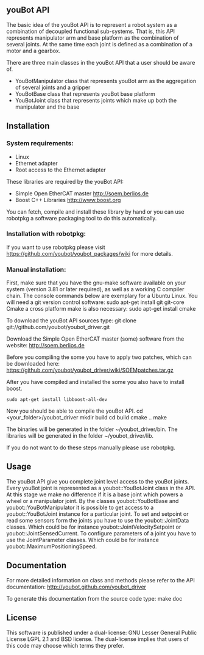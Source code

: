 youBot API
------------

The basic idea of the youBot API is to represent a robot system as a combination of decoupled functional sub-systems. That is, this API represents manipulator arm and base platform as the combination of several joints. At the same time each joint is defined as a combination of a motor and a gearbox.

There are three main classes in the youBot API that a user should be aware of.

* YouBotManipulator class that represents youBot arm as the aggregation of several joints and a gripper
* YouBotBase class that represents youBot base platform
* YouBotJoint class that represents joints which make up both the manipulator and the base


Installation
------------

### System requirements: 
* Linux 
* Ethernet adapter 
* Root access to the Ethernet adapter 

These libraries are required by the youBot API: 

* Simple Open EtherCAT master http://soem.berlios.de
* Boost C++ Libraries http://www.boost.org

You can fetch, compile and install these library by hand or you can use robotpkg a software packaging tool to do this automatically. 

### Installation with robotpkg:
If you want to use robotpkg please visit https://github.com/youbot/youbot_packages/wiki for more details.


### Manual installation:
First, make sure that you have the gnu-make software available on your system (version 3.81 or later required), as well as a working C compiler chain.
The console commands below are exemplary for a Ubuntu Linux.
You will need a git version control software:
    sudo apt-get install git git-core
Cmake a cross platform make is also necessary:
    sudo apt-get install cmake

To download the youBot API sources type:
    git clone git://github.com/youbot/youbot_driver.git

Download the Simple Open EtherCAT master (some) software from the website: http://soem.berlios.de

Before you compiling the some you have to apply two patches, which can be downloaded here:
https://github.com/youbot/youbot_driver/wiki/SOEMpatches.tar.gz

After you have compiled and installed the some you also have to install boost.

    sudo apt-get install libboost-all-dev

Now you should be able to compile the youBot API.
    cd <your_folder>/youbot_driver
    mkdir build
    cd build
    cmake ..
    make

The binaries will be generated in the folder ~/youbot_driver/bin. The libraries will be generated in the folder ~/youbot_driver/lib.


If you do not want to do these steps manually please use robotpkg.


Usage
------------

The youBot API give you complete joint level access to the youBot joints. Every youBot joint is represented as a youbot::YouBotJoint class in the API.
At this stage we make no difference if it is a base joint which powers a wheel or a manipulator joint.
By the classes youbot::YouBotBase and youbot::YouBotManipulator it is possible to get access to a youbot::YouBotJoint instance for a particular joint.
To set and setpoint or read some sensors form the joints you have to use the youbot::JointData classes.
Which could be for instance youbot::JointVelocitySetpoint or youbot::JointSensedCurrent.
To configure parameters of a joint you have to use the JointParameter classes.
Which could be for instance youbot::MaximumPositioningSpeed.



Documentation
------------
For more detailed information on class and methods please refer to the API documentation: http://youbot.github.com/youbot_driver

To generate this documentation from the source code type: 
    make doc 


License
------------

This software is published under a dual-license: GNU Lesser General Public
License LGPL 2.1 and BSD license. The dual-license implies that users of this
code may choose which terms they prefer.

